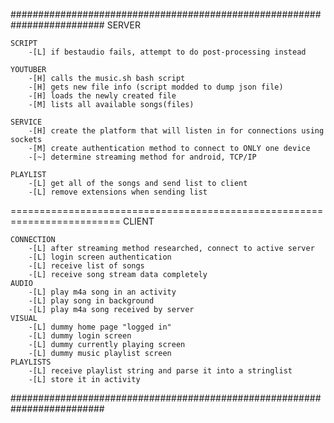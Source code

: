#########################################################################
SERVER
    
    SCRIPT
        -[L] if bestaudio fails, attempt to do post-processing instead
    
    YOUTUBER
        -[H] calls the music.sh bash script
        -[H] gets new file info (script modded to dump json file)
        -[H] loads the newly created file
        -[M] lists all available songs(files)
    
    SERVICE
        -[H] create the platform that will listen in for connections using sockets
        -[M] create authentication method to connect to ONLY one device
        -[~] determine streaming method for android, TCP/IP 
        
    PLAYLIST
        -[L] get all of the songs and send list to client 
        -[L] remove extensions when sending list

=========================================================================
CLIENT
    
    CONNECTION
        -[L] after streaming method researched, connect to active server
        -[L] login screen authentication
        -[L] receive list of songs
        -[L] receive song stream data completely
    AUDIO
        -[L] play m4a song in an activity
        -[L] play song in background
        -[L] play m4a song received by server
    VISUAL
        -[L] dummy home page "logged in"
        -[L] dummy login screen
        -[L] dummy currently playing screen
        -[L] dummy music playlist screen   
    PLAYLISTS
        -[L] receive playlist string and parse it into a stringlist
        -[L] store it in activity
        
#########################################################################
